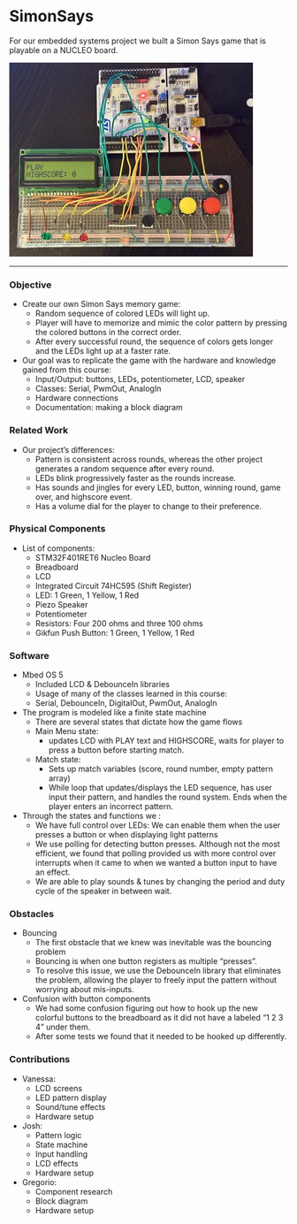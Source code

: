 # SimonSays
For our embedded systems project we built a Simon Says game that is playable on a NUCLEO board.

![game_image](https://github.com/JoshCollins820/SimonSays/blob/main/game_setup2.jpg)

---

### Objective
* Create our own Simon Says memory game:
  * Random sequence of colored LEDs will light up.
  * Player will have to memorize and mimic the color pattern by pressing the colored buttons in the correct order.
  * After every successful round, the sequence of colors gets longer and the LEDs light up at a faster rate.
* Our goal was to replicate the game with the hardware and knowledge gained from this course:
  * Input/Output: buttons, LEDs, potentiometer, LCD, speaker
  * Classes: Serial, PwmOut, AnalogIn
  * Hardware connections
  * Documentation: making a block diagram
 
### Related Work
* Our project’s differences: 
  * Pattern is consistent across rounds, whereas the other project generates a random sequence after every round.
  * LEDs blink progressively faster as the rounds increase.
  * Has sounds and jingles for every LED, button, winning round, game over, and highscore event.
  * Has a volume dial for the player to change to their preference.

### Physical Components

* List of components:
  * STM32F401RET6 Nucleo Board
  * Breadboard
  * LCD
  * Integrated Circuit 74HC595 (Shift Register)
  * LED: 1 Green, 1 Yellow, 1 Red
  * Piezo Speaker
  * Potentiometer
  * Resistors: Four 200 ohms and three 100 ohms
  * Gikfun Push Button: 1 Green, 1 Yellow, 1 Red
 
### Software
* Mbed OS 5
  * Included LCD & DebounceIn libraries
  * Usage of many of the classes learned in this course:
  * Serial, DebounceIn, DigitalOut, PwmOut, AnalogIn
* The program is modeled like a finite state machine
  * There are several states that dictate how the game flows
  * Main Menu state: 
    * updates LCD with PLAY text and HIGHSCORE, waits for player to press a button before starting match.
  * Match state: 
    * Sets up match variables (score, round number, empty pattern array)
    * While loop that updates/displays the LED sequence, has user input their pattern, and handles the round system. Ends when the player enters an incorrect pattern.
* Through the states and functions we :
  * We have full control over LEDs: We can enable them when the user presses a button or when displaying light patterns
  * We use polling for detecting button presses. Although not the most efficient, we found that polling provided us with more control over interrupts when it came to when we wanted a button input to have an effect.
  * We are able to play sounds & tunes by changing the period and duty cycle of the speaker in between wait.
 
### Obstacles
* Bouncing
  * The first obstacle that we knew was inevitable was the bouncing problem
  * Bouncing is when one button registers as multiple “presses”.
  * To resolve this issue, we use the DebounceIn library that eliminates the problem, allowing the player to freely input the pattern without worrying about mis-inputs.
* Confusion with button components
  * We had some confusion figuring out how to hook up the new colorful buttons to the breadboard as it did not have a labeled “1 2 3 4” under them.
  * After some tests we found that it needed to be hooked up differently.

### Contributions
* Vanessa:
  * LCD screens
  * LED pattern display
  * Sound/tune effects
  * Hardware setup
* Josh:
  * Pattern logic
  * State machine
  * Input handling
  * LCD effects
  * Hardware setup
* Gregorio:
  * Component research
  * Block diagram
  * Hardware setup







